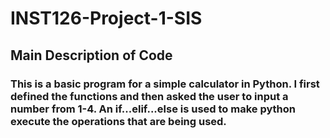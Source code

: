 # INST126-Project-1-SIS


## Main Description of Code

### This is a basic program for a simple calculator in Python. I first defined the functions and then asked the user to input a number from 1-4. An  if...elif...else is used to make python execute the operations that are being used. 
